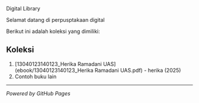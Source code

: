 Digital Library

Selamat datang di perpusptakaan digital

Berikut ini adalah koleksi yang dimiliki:

## Koleksi
1. [13040123140123_Herika Ramadani UAS](ebook/13040123140123_Herika Ramadani UAS.pdf) - herika (2025)
2. Contoh buku lain

_ _ _

*Powered by GitHub Pages*
